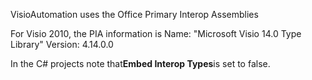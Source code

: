 VisioAutomation uses the Office Primary Interop Assemblies

For Visio 2010, the PIA information is Name: "Microsoft Visio 14.0 Type Library" Version: 4.14.0.0

In the C\# projects note that**Embed Interop Types**is set to false.

